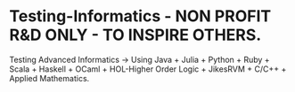 # Testing-Informatics - NON PROFIT R&D ONLY - TO INSPIRE OTHERS.
Testing Advanced Informatics -> Using Java + Julia + Python + Ruby + Scala + Haskell + OCaml + HOL-Higher Order Logic + JikesRVM + C/C++ + Applied Mathematics.
